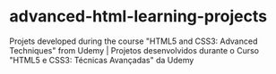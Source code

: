 # advanced-html-learning-projects
Projets developed during the course "HTML5 and CSS3: Advanced Techniques" from Udemy | Projetos desenvolvidos durante o Curso "HTML5 e CSS3: Técnicas Avançadas" da Udemy
